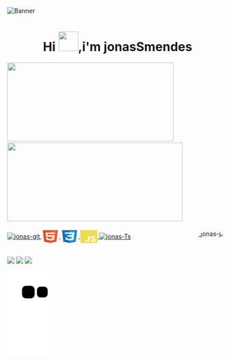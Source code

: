 
![Banner](https://res.cloudinary.com/superfolio/image/upload/v1620689979/68747470733a2f2f692e70696e696d672e636f6d2f6f726967696e616c732f63362f33332f63322f63363333633230656465383266306530636564376435373064626533613166332e676966_yjuh2s.gif)

<h1 align="center">Hi <img src="https://github.com/mitul3737/mitul3737/blob/main/Wave.gif" height="45px" width="45px">,i'm jonasSmendes</h1> 

<div align="left">
  <a href="https://github.com/artie93">
  <img height="180em" width="380em" src="https://vercel-repo-umber.vercel.app/api?username=jonasSmendes&show_icons=true&theme=transparent&include_all_commits=true&count_private=true"/> <img height="180em" width="400em" src="https://vercel-repo-umber.vercel.app/api/top-langs/?username=jonasSmendes&layout=compact&langs_count=7&theme=transparent&exclude_repo=namd_analysis,vercel_repo"/>
</div> 
  
 
</div>
  <div style="display: inline_block"><br>
  
  <img align="center" alt="jonas-git" height="30" width="40" src="https://cdn.jsdelivr.net/gh/devicons/devicon/icons/git/git-original.svg" />
  <img align="center" alt="jonas-HTML" height="30" width="40" src="https://raw.githubusercontent.com/devicons/devicon/master/icons/html5/html5-original.svg">
  <img align="center" alt="jonas-CSS" height="30" width="40" src="https://raw.githubusercontent.com/devicons/devicon/master/icons/css3/css3-original.svg">
  <img align="center" alt="jonas-Js" height="30" width="40" src="https://raw.githubusercontent.com/devicons/devicon/master/icons/javascript/javascript-plain.svg">
  <img align= 'center' alt ="jonas-Ts" height = '30' width = "40"  src="https://cdn.jsdelivr.net/gh/devicons/devicon/icons/typescript/typescript-original.svg" />
  <img align="right" alt="jonas-pic" height="150" style="border-radius:50px;" src="https://media.giphy.com/media/W4IY7zQdRh7Ow/giphy.gif">
  
</div>
 </br>
 
  <div>
  
  <a href="https://www.instagram.com/jonas_mylv/" target="_blank"><img src="https://img.shields.io/badge/-Instagram-%23E4405F?style=for-the-badge&logo=instagram&logoColor=white" target="_blank"></a>
  <a href = "jonas.jsm2903@gmail.com"><img src="https://img.shields.io/badge/-Gmail-%23333?style=for-the-badge&logo=gmail&logoColor=white" target="_blank"></a>
  <a href="https://www.linkedin.com/in/jonas-mendes-98a406226/" target="_blank"><img src="https://img.shields.io/badge/-LinkedIn-%230077B5?style=for-the-badge&logo=linkedin&logoColor=white" target="_blank"></a> 
  </div>

 ![Snake animation](https://github.com/JonasSMendes/JonasSMendes/blob/output/github-contribution-grid-snake.svg)
 

